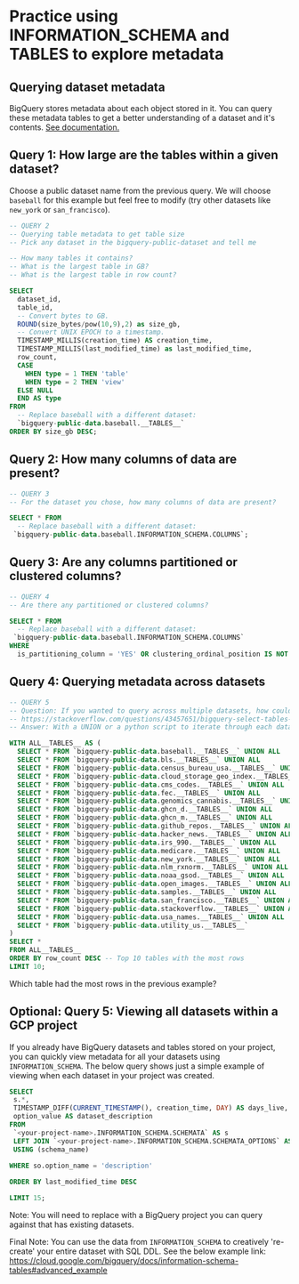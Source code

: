 # Practice using INFORMATION_SCHEMA and __TABLES__ to explore metadata

## Querying dataset metadata
BigQuery stores metadata about each object stored in it. You can query these metadata tables to get a better understanding of a dataset and it's contents. [See documentation.](https://cloud.google.com/bigquery/docs/dataset-metadata)

## Query 1: How large are the tables within a given dataset?
Choose a public dataset name from the previous query. We will choose `baseball` for this example but feel free to modify (try other datasets like `new_york` or `san_francisco`).

```sql
-- QUERY 2
-- Querying table metadata to get table size
-- Pick any dataset in the bigquery-public-dataset and tell me

-- How many tables it contains?
-- What is the largest table in GB?
-- What is the largest table in row count?

SELECT 
  dataset_id,
  table_id,
  -- Convert bytes to GB.
  ROUND(size_bytes/pow(10,9),2) as size_gb,
  -- Convert UNIX EPOCH to a timestamp.
  TIMESTAMP_MILLIS(creation_time) AS creation_time,
  TIMESTAMP_MILLIS(last_modified_time) as last_modified_time,
  row_count,
  CASE 
    WHEN type = 1 THEN 'table'
    WHEN type = 2 THEN 'view'
  ELSE NULL
  END AS type
FROM
  -- Replace baseball with a different dataset:
  `bigquery-public-data.baseball.__TABLES__`
ORDER BY size_gb DESC;
```

## Query 2: How many columns of data are present?

```sql
-- QUERY 3
-- For the dataset you chose, how many columns of data are present?

SELECT * FROM 
  -- Replace baseball with a different dataset:
 `bigquery-public-data.baseball.INFORMATION_SCHEMA.COLUMNS`;
```

## Query 3: Are any columns partitioned or clustered columns?

```sql
-- QUERY 4
-- Are there any partitioned or clustered columns?

SELECT * FROM 
  -- Replace baseball with a different dataset:
 `bigquery-public-data.baseball.INFORMATION_SCHEMA.COLUMNS`
WHERE 
  is_partitioning_column = 'YES' OR clustering_ordinal_position IS NOT NULL;
```

## Query 4: Querying metadata across datasets

```sql
-- QUERY 5
-- Question: If you wanted to query across multiple datasets, how could you do it?
-- https://stackoverflow.com/questions/43457651/bigquery-select-tables-from-all-tables-within-project
-- Answer: With a UNION or a python script to iterate through each dataset in `bq ls`

WITH ALL__TABLES__ AS (
  SELECT * FROM `bigquery-public-data.baseball.__TABLES__` UNION ALL
  SELECT * FROM `bigquery-public-data.bls.__TABLES__` UNION ALL
  SELECT * FROM `bigquery-public-data.census_bureau_usa.__TABLES__` UNION ALL
  SELECT * FROM `bigquery-public-data.cloud_storage_geo_index.__TABLES__` UNION ALL
  SELECT * FROM `bigquery-public-data.cms_codes.__TABLES__` UNION ALL
  SELECT * FROM `bigquery-public-data.fec.__TABLES__` UNION ALL
  SELECT * FROM `bigquery-public-data.genomics_cannabis.__TABLES__` UNION ALL
  SELECT * FROM `bigquery-public-data.ghcn_d.__TABLES__` UNION ALL
  SELECT * FROM `bigquery-public-data.ghcn_m.__TABLES__` UNION ALL
  SELECT * FROM `bigquery-public-data.github_repos.__TABLES__` UNION ALL
  SELECT * FROM `bigquery-public-data.hacker_news.__TABLES__` UNION ALL
  SELECT * FROM `bigquery-public-data.irs_990.__TABLES__` UNION ALL
  SELECT * FROM `bigquery-public-data.medicare.__TABLES__` UNION ALL
  SELECT * FROM `bigquery-public-data.new_york.__TABLES__` UNION ALL
  SELECT * FROM `bigquery-public-data.nlm_rxnorm.__TABLES__` UNION ALL
  SELECT * FROM `bigquery-public-data.noaa_gsod.__TABLES__` UNION ALL
  SELECT * FROM `bigquery-public-data.open_images.__TABLES__` UNION ALL
  SELECT * FROM `bigquery-public-data.samples.__TABLES__` UNION ALL
  SELECT * FROM `bigquery-public-data.san_francisco.__TABLES__` UNION ALL
  SELECT * FROM `bigquery-public-data.stackoverflow.__TABLES__` UNION ALL
  SELECT * FROM `bigquery-public-data.usa_names.__TABLES__` UNION ALL
  SELECT * FROM `bigquery-public-data.utility_us.__TABLES__` 
)
SELECT *
FROM ALL__TABLES__
ORDER BY row_count DESC -- Top 10 tables with the most rows
LIMIT 10;
```

Which table had the most rows in the previous example?

## Optional: Query 5: Viewing all datasets within a GCP project

If you already have BigQuery datasets and tables stored on your project, you can quickly view metadata for all your datasets using `INFORMATION_SCHEMA`. The below query shows just a simple example of viewing when each dataset in your project was created. 

```sql
SELECT
 s.*,
 TIMESTAMP_DIFF(CURRENT_TIMESTAMP(), creation_time, DAY) AS days_live,
 option_value AS dataset_description
FROM
 `<your-project-name>.INFORMATION_SCHEMA.SCHEMATA` AS s
 LEFT JOIN `<your-project-name>.INFORMATION_SCHEMA.SCHEMATA_OPTIONS` AS so
 USING (schema_name)

WHERE so.option_name = 'description'
 
ORDER BY last_modified_time DESC

LIMIT 15;
```

Note: You will need to replace <your-project-name> with a BigQuery project you can query against that has existing datasets. 
 
Final Note: You can use the data from `INFORMATION_SCHEMA` to creatively 're-create' your entire dataset with SQL DDL. See the below example link: https://cloud.google.com/bigquery/docs/information-schema-tables#advanced_example
